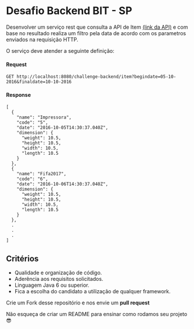 # Desafio Backend BIT - SP

Desenvolver um serviço rest que consulta a API de Item [(link da API)](http://www.mocky.io/v2/5817803a1000007d01cc7fc9) e com base no resultado realiza um filtro pela data de acordo com os parametros enviados na requisição HTTP.

O serviço deve atender a seguinte definição:

#### Request
```
GET http://localhost:8080/challenge-backend/item?begindate=05-10-2016&finaldate=10-10-2016
```
#### Response
```
[
  {
    "name": "Impressora",
    "code": "5",
    "date": "2016-10-05T14:30:37.040Z",
    "dimension": {
      "weight": 10.5,
      "height": 10.5,
      "width": 10.5,
      "length": 10.5
    }
  },
  {
    "name": "Fifa2017",
    "code": "6",
    "date": "2016-10-06T14:30:37.040Z",
    "dimension": {
      "weight": 10.5,
      "height": 10.5,
      "width": 10.5,
      "length": 10.5
    }
  },
  .
  .
  .
]
```

## Critérios

- Qualidade e organização de código.
- Aderência aos requisitos solicitados.
- Linguagem Java 6 ou superior.
- Fica a escolha do candidato a utilização de qualquer framework.


Crie um Fork desse repositório e nos envie um **pull request**

Não esqueça de criar um README para ensinar como rodamos seu projeto :sunglasses:
